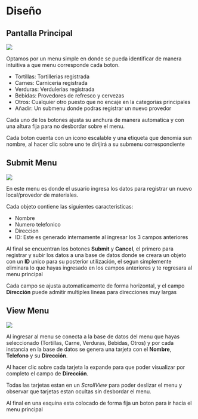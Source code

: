 # Diseño

## Pantalla Principal

![](/archivos/proyecto/TacoApp.png)

Optamos por un menu simple en donde se pueda identificar de manera intuitiva a que menu corresponde cada boton.

- Tortillas: Tortillerias registrada
- Carnes: Carniceria registrada
- Verduras: Verdulerias registrada
- Bebidas: Provedores de refresco y cervezas
- Otros: Cualquier otro puesto que no encaje en la categorias principales
- Añadir: Un submenu donde podras registrar un nuevo provedor

Cada uno de los botones ajusta su anchura de manera automatica y con una altura fija para no desbordar sobre el menu.

Cada boton cuenta con un icono escalable y una etiqueta que denomia sun nombre, al hacer clic sobre uno te dirijirá a su submenu correspondiente

## Submit Menu

![](/archivos/proyecto/TacoApp_2.png)

En este menu es donde el usuario ingresa los datos para registrar un nuevo local/provedor de materiales.

Cada objeto contiene las siguientes caracteristicas:

- Nombre
- Numero telefonico
- Direccion
- ID: Este es generado internamente al ingresar los 3 campos anteriores
  
Al final se encuentran los botones **Submit** y **Cancel**, el primero para registrar y subir los datos a una base de datos donde se creara un objeto con un **ID** unico para su posterior utilización, el segun simplemente eliminara lo que hayas ingresado en los campos anteriores y te regresara al menu principal

Cada campo se ajusta automaticamente de forma horizontal, y el campo **Dirección** puede admitir multiples lineas para direcciones muy largas

## View Menu

![](/archivos/proyecto/TacoApp_1.png)

Al ingresar al menu se conecta a la base de datos del menu que hayas seleccionado (Tortillas, Carne, Verduras, Bebidas, Otros) y por cada instancia en la base de datos se genera una tarjeta con el **Nombre**, **Telefono** y su **Dirección**.

Al hacer clic sobre cada tarjeta la expande para que poder visualizar por completo el campo de **Dirección**.

Todas las tarjetas estan en un *ScrollView* para poder deslizar el menu y observar que tarjetas estan ocultas sin desbordar el menu.

Al final en una esquina esta colocado de forma fija un boton para ir hacia el menu principal